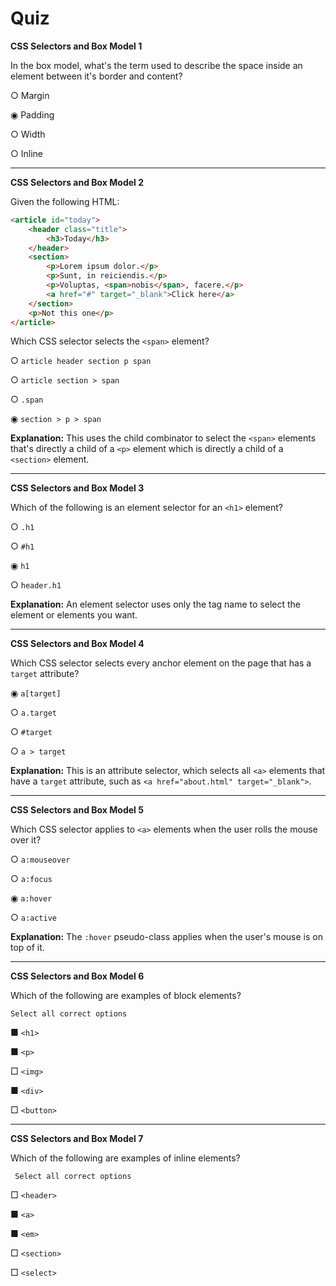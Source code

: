 # Quiz

**CSS Selectors and Box Model 1**

In the box model, what's the term used to describe the space inside an element between it's border and content?

○ Margin

◉ Padding

○ Width

○ Inline

---

**CSS Selectors and Box Model 2**

Given the following HTML:

```html
<article id="today">
    <header class="title">
        <h3>Today</h3>
    </header>
    <section>
        <p>Lorem ipsum dolor.</p>
        <p>Sunt, in reiciendis.</p>
        <p>Voluptas, <span>nobis</span>, facere.</p>
        <a href="#" target="_blank">Click here</a>
    </section>
    <p>Not this one</p>
</article>
```

Which CSS selector selects the `<span>` element?

○ `article header section p span`

○ `article section > span`

○ `.span`

◉ `section > p > span`

**Explanation:** This uses the child combinator to select the `<span>` elements that's directly a child of a `<p>` element which is directly a child of a `<section>` element.

---

**CSS Selectors and Box Model 3**

Which of the following is an element selector for an `<h1>` element?

○ `.h1`

○ `#h1`

◉ `h1`

○ `header.h1`

**Explanation:** An element selector uses only the tag name to select the element or elements you want.

---

**CSS Selectors and Box Model 4**

Which CSS selector selects every anchor element on the page that has a `target` attribute?

◉ `a[target]`

○ `a.target`

○ `#target`

○ `a > target`

**Explanation:** This is an attribute selector, which selects all `<a>` elements that have a `target` attribute, such as `<a href="about.html" target="_blank">`.

---

**CSS Selectors and Box Model 5**

Which CSS selector applies to `<a>` elements when the user rolls the mouse over it?

○ `a:mouseover`

○ `a:focus`

◉ `a:hover`

○ `a:active`

**Explanation:** The `:hover` pseudo-class applies when the user's mouse is on top of it.

---

**CSS Selectors and Box Model 6**

Which of the following are examples of block elements?

	Select all correct options

■ `<h1>`

■ `<p>`

□ `<img>`

■ `<div>`

□ `<button>`

---

**CSS Selectors and Box Model 7**

Which of the following are examples of inline elements?

	 Select all correct options

□ `<header>`

■ `<a>`

■ `<em>`

□ `<section>`

□ `<select>`

